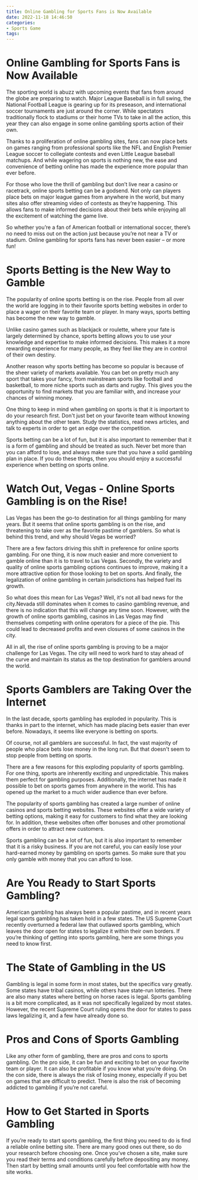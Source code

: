 ```yaml
---
title: Online Gambling for Sports Fans is Now Available
date: 2022-11-18 14:46:50
categories:
- Sports Game
tags:
---
```



#  Online Gambling for Sports Fans is Now Available

The sporting world is abuzz with upcoming events that fans from around the globe are preparing to watch. Major League Baseball is in full swing, the National Football League is gearing up for its preseason, and international soccer tournaments are just around the corner. While spectators traditionally flock to stadiums or their home TVs to take in all the action, this year they can also engage in some online gambling sports action of their own.

Thanks to a proliferation of online gambling sites, fans can now place bets on games ranging from professional sports like the NFL and English Premier League soccer to collegiate contests and even Little League baseball matchups. And while wagering on sports is nothing new, the ease and convenience of betting online has made the experience more popular than ever before.

For those who love the thrill of gambling but don’t live near a casino or racetrack, online sports betting can be a godsend. Not only can players place bets on major league games from anywhere in the world, but many sites also offer streaming video of contests as they’re happening. This allows fans to make informed decisions about their bets while enjoying all the excitement of watching the game live.

So whether you’re a fan of American football or international soccer, there’s no need to miss out on the action just because you’re not near a TV or stadium. Online gambling for sports fans has never been easier – or more fun!

#  Sports Betting is the New Way to Gamble

The popularity of online sports betting is on the rise. People from all over the world are logging in to their favorite sports betting websites in order to place a wager on their favorite team or player. In many ways, sports betting has become the new way to gamble.

Unlike casino games such as blackjack or roulette, where your fate is largely determined by chance, sports betting allows you to use your knowledge and expertise to make informed decisions. This makes it a more rewarding experience for many people, as they feel like they are in control of their own destiny.

Another reason why sports betting has become so popular is because of the sheer variety of markets available. You can bet on pretty much any sport that takes your fancy, from mainstream sports like football and basketball, to more niche sports such as darts and rugby. This gives you the opportunity to find markets that you are familiar with, and increase your chances of winning money.

One thing to keep in mind when gambling on sports is that it is important to do your research first. Don't just bet on your favorite team without knowing anything about the other team. Study the statistics, read news articles, and talk to experts in order to get an edge over the competition.

Sports betting can be a lot of fun, but it is also important to remember that it is a form of gambling and should be treated as such. Never bet more than you can afford to lose, and always make sure that you have a solid gambling plan in place. If you do these things, then you should enjoy a successful experience when betting on sports online.

#  Watch Out, Vegas - Online Sports Gambling is on the Rise!

Las Vegas has been the go-to destination for all things gambling for many years. But it seems that online sports gambling is on the rise, and threatening to take over as the favorite pastime of gamblers. So what is behind this trend, and why should Vegas be worried?

There are a few factors driving this shift in preference for online sports gambling. For one thing, it is now much easier and more convenient to gamble online than it is to travel to Las Vegas. Secondly, the variety and quality of online sports gambling options continues to improve, making it a more attractive option for those looking to bet on sports. And finally, the legalization of online gambling in certain jurisdictions has helped fuel its growth.

So what does this mean for Las Vegas? Well, it's not all bad news for the city.Nevada still dominates when it comes to casino gambling revenue, and there is no indication that this will change any time soon. However, with the growth of online sports gambling, casinos in Las Vegas may find themselves competing with online operators for a piece of the pie. This could lead to decreased profits and even closures of some casinos in the city.

All in all, the rise of online sports gambling is proving to be a major challenge for Las Vegas. The city will need to work hard to stay ahead of the curve and maintain its status as the top destination for gamblers around the world.

#  Sports Gamblers are Taking Over the Internet

In the last decade, sports gambling has exploded in popularity. This is thanks in part to the internet, which has made placing bets easier than ever before. Nowadays, it seems like everyone is betting on sports.

Of course, not all gamblers are successful. In fact, the vast majority of people who place bets lose money in the long run. But that doesn't seem to stop people from betting on sports.

There are a few reasons for this exploding popularity of sports gambling. For one thing, sports are inherently exciting and unpredictable. This makes them perfect for gambling purposes. Additionally, the internet has made it possible to bet on sports games from anywhere in the world. This has opened up the market to a much wider audience than ever before.

The popularity of sports gambling has created a large number of online casinos and sports betting websites. These websites offer a wide variety of betting options, making it easy for customers to find what they are looking for. In addition, these websites often offer bonuses and other promotional offers in order to attract new customers.

Sports gambling can be a lot of fun, but it is also important to remember that it is a risky business. If you are not careful, you can easily lose your hard-earned money by gambling on sports games. So make sure that you only gamble with money that you can afford to lose.

#  Are You Ready to Start Sports Gambling?

American gambling has always been a popular pastime, and in recent years legal sports gambling has taken hold in a few states. The US Supreme Court recently overturned a federal law that outlawed sports gambling, which leaves the door open for states to legalize it within their own borders. If you’re thinking of getting into sports gambling, here are some things you need to know first.

# The State of Gambling in the US

Gambling is legal in some form in most states, but the specifics vary greatly. Some states have tribal casinos, while others have state-run lotteries. There are also many states where betting on horse races is legal. Sports gambling is a bit more complicated, as it was not specifically legalized by most states. However, the recent Supreme Court ruling opens the door for states to pass laws legalizing it, and a few have already done so.

# Pros and Cons of Sports Gambling

Like any other form of gambling, there are pros and cons to sports gambling. On the pro side, it can be fun and exciting to bet on your favorite team or player. It can also be profitable if you know what you’re doing. On the con side, there is always the risk of losing money, especially if you bet on games that are difficult to predict. There is also the risk of becoming addicted to gambling if you’re not careful.

# How to Get Started in Sports Gambling

If you’re ready to start sports gambling, the first thing you need to do is find a reliable online betting site. There are many good ones out there, so do your research before choosing one. Once you’ve chosen a site, make sure you read their terms and conditions carefully before depositing any money. Then start by betting small amounts until you feel comfortable with how the site works.